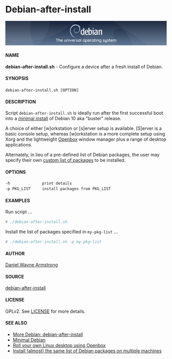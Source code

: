 # Debian-after-install

![Debian](debian-banner.png)

#### NAME

**debian-after-install.sh** - Configure a device after a fresh install of Debian.

#### SYNOPSIS

`debian-after-install.sh [OPTION]`

#### DESCRIPTION

Script `debian-after-install.sh` is ideally run after the first successful boot into a [minimal install](https://www.circuidipity.com/minimal-debian/) of Debian 10 aka "buster" release.

A choice of either [w]orkstation or [s]erver setup is available. [S]erver is a basic console setup, whereas [w]orkstation is a more complete setup using Xorg and the lightweight [Openbox](https://www.circuidipity.com/openbox/) window manager plus a range of desktop applications.
    
Alternately, in lieu of a pre-defined list of Debian packages, the user may specify their own [custom list of packages](https://www.circuidipity.com/debian-package-list/) to be installed.

#### OPTIONS

```bash
-h              print details
-p PKG_LIST     install packages from PKG_LIST
```

#### EXAMPLES

Run script ...

```bash
# ./debian-after-install.sh
```

Install the list of packages specified in `my-pkg-list` ...

```bash
# ./debian-after-install.sh -p my-pkg-list
```

#### AUTHOR

[Daniel Wayne Armstrong](https://www.circuidipity.com)

#### SOURCE

[debian-after-install](https://github.com/vonbrownie/linux-post-install/blob/master/scripts/debian-after-install)

#### LICENSE

GPLv2. See [LICENSE](https://github.com/vonbrownie/linux-post-install/blob/master/LICENSE) for more details.

#### SEE ALSO

* [More Debian: debian-after-install](https://www.circuidipity.com/debian-after-install/)
* [Minimal Debian](https://www.circuidipity.com/minimal-debian/)
* [Roll your own Linux desktop using Openbox](https://www.circuidipity.com/openbox/)
* [Install (almost) the same list of Debian packages on multiple machines](https://www.circuidipity.com/debian-package-list/)
